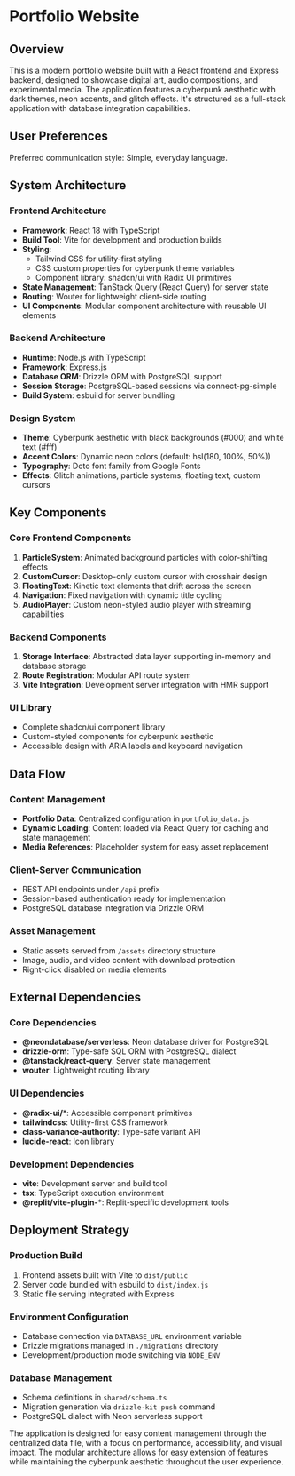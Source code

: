 # Portfolio Website

## Overview

This is a modern portfolio website built with a React frontend and Express backend, designed to showcase digital art, audio compositions, and experimental media. The application features a cyberpunk aesthetic with dark themes, neon accents, and glitch effects. It's structured as a full-stack application with database integration capabilities.

## User Preferences

Preferred communication style: Simple, everyday language.

## System Architecture

### Frontend Architecture
- **Framework**: React 18 with TypeScript
- **Build Tool**: Vite for development and production builds
- **Styling**: 
  - Tailwind CSS for utility-first styling
  - CSS custom properties for cyberpunk theme variables
  - Component library: shadcn/ui with Radix UI primitives
- **State Management**: TanStack Query (React Query) for server state
- **Routing**: Wouter for lightweight client-side routing
- **UI Components**: Modular component architecture with reusable UI elements

### Backend Architecture
- **Runtime**: Node.js with TypeScript
- **Framework**: Express.js
- **Database ORM**: Drizzle ORM with PostgreSQL support
- **Session Storage**: PostgreSQL-based sessions via connect-pg-simple
- **Build System**: esbuild for server bundling

### Design System
- **Theme**: Cyberpunk aesthetic with black backgrounds (#000) and white text (#fff)
- **Accent Colors**: Dynamic neon colors (default: hsl(180, 100%, 50%))
- **Typography**: Doto font family from Google Fonts
- **Effects**: Glitch animations, particle systems, floating text, custom cursors

## Key Components

### Core Frontend Components
1. **ParticleSystem**: Animated background particles with color-shifting effects
2. **CustomCursor**: Desktop-only custom cursor with crosshair design
3. **FloatingText**: Kinetic text elements that drift across the screen
4. **Navigation**: Fixed navigation with dynamic title cycling
5. **AudioPlayer**: Custom neon-styled audio player with streaming capabilities

### Backend Components
1. **Storage Interface**: Abstracted data layer supporting in-memory and database storage
2. **Route Registration**: Modular API route system
3. **Vite Integration**: Development server integration with HMR support

### UI Library
- Complete shadcn/ui component library
- Custom-styled components for cyberpunk aesthetic
- Accessible design with ARIA labels and keyboard navigation

## Data Flow

### Content Management
- **Portfolio Data**: Centralized configuration in `portfolio_data.js`
- **Dynamic Loading**: Content loaded via React Query for caching and state management
- **Media References**: Placeholder system for easy asset replacement

### Client-Server Communication
- REST API endpoints under `/api` prefix
- Session-based authentication ready for implementation
- PostgreSQL database integration via Drizzle ORM

### Asset Management
- Static assets served from `/assets` directory structure
- Image, audio, and video content with download protection
- Right-click disabled on media elements

## External Dependencies

### Core Dependencies
- **@neondatabase/serverless**: Neon database driver for PostgreSQL
- **drizzle-orm**: Type-safe SQL ORM with PostgreSQL dialect
- **@tanstack/react-query**: Server state management
- **wouter**: Lightweight routing library

### UI Dependencies
- **@radix-ui/***: Accessible component primitives
- **tailwindcss**: Utility-first CSS framework
- **class-variance-authority**: Type-safe variant API
- **lucide-react**: Icon library

### Development Dependencies
- **vite**: Development server and build tool
- **tsx**: TypeScript execution environment
- **@replit/vite-plugin-***: Replit-specific development tools

## Deployment Strategy

### Production Build
1. Frontend assets built with Vite to `dist/public`
2. Server code bundled with esbuild to `dist/index.js`
3. Static file serving integrated with Express

### Environment Configuration
- Database connection via `DATABASE_URL` environment variable
- Drizzle migrations managed in `./migrations` directory
- Development/production mode switching via `NODE_ENV`

### Database Management
- Schema definitions in `shared/schema.ts`
- Migration generation via `drizzle-kit push` command
- PostgreSQL dialect with Neon serverless support

The application is designed for easy content management through the centralized data file, with a focus on performance, accessibility, and visual impact. The modular architecture allows for easy extension of features while maintaining the cyberpunk aesthetic throughout the user experience.